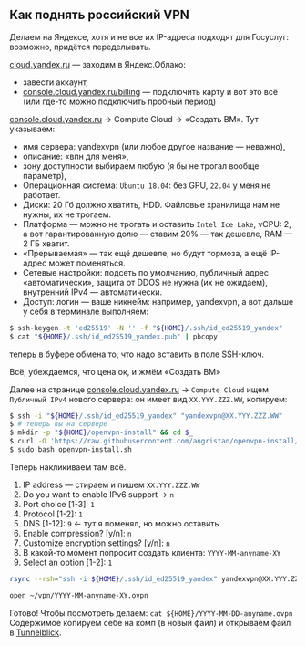 ## Как поднять российский VPN

Делаем на Яндексе, хотя и не все их IP-адреса подходят для Госуслуг: возможно, придётся переделывать.

[cloud.yandex.ru](https://cloud.yandex.ru) — заходим в Яндекс.Облако:
* завести аккаунт,
* [console.cloud.yandex.ru/billing](https://console.cloud.yandex.ru/billing) — подключить карту и вот это всё (или где-то можно подключить пробный период)


[console.cloud.yandex.ru](https://console.cloud.yandex.ru) → Compute Cloud → «Создать ВМ». Тут указываем:
* имя сервера: yandexvpn (или любое другое название — неважно),
* описание: «впн для меня»,
* зону доступности выбираем любую (я бы не трогал вообще параметр),
* Операционная система: `Ubuntu 18.04`: без GPU, `22.04` у меня не работает.
* Диски: 20 Гб должно хватить, HDD. Файловые хранилища нам не нужны, их не трогаем.
* Платформа — можно не трогать и оставить `Intel Ice Lake`, vCPU: 2,
а вот гарантированную долю — ставим 20% — так дешевле, RAM — 2 ГБ хватит.
* «Прерываемая» — так ещё дешевле, но будут тормоза, а ещё IP-адрес может поменяться.
* Сетевые настройки: подсеть по умолчанию, публичный адрес «автоматически»,
защита от DDOS не нужна (их не ожидаем), внутренний IPv4 — автоматически.
* Доступ: логин — ваше никнейм: например, yandexvpn, а вот дальше у себя в терминале выполняем:

```bash
$ ssh-keygen -t 'ed25519' -N '' -f "${HOME}/.ssh/id_ed25519_yandex"
$ cat "${HOME}/.ssh/id_ed25519_yandex.pub" | pbcopy
```
теперь в буфере обмена то, что надо вставить в поле SSH-ключ.

Всё, убеждаемся, что цена ок, и жмём «Создать ВМ»

Далее на странице [console.cloud.yandex.ru](https://console.cloud.yandex.ru) → `Compute Cloud`
ищем `Публичный IPv4` нового сервера: он имеет вид `XX.YYY.ZZZ.WW`, копируем:
```bash
$ ssh -i "${HOME}/.ssh/id_ed25519_yandex" "yandexvpn@XX.YYY.ZZZ.WW"
$ # теперь вы на сервере
$ mkdir -p "${HOME}/openvpn-install" && cd $_
$ curl -O 'https://raw.githubusercontent.com/angristan/openvpn-install/master/openvpn-install.sh'
$ sudo bash openvpn-install.sh
```

Теперь накликиваем там всё.
1. IP address — стираем и пишем `XX.YYY.ZZZ.WW`
2. Do you want to enable IPv6 support → `n`
3. Port choice [1-3]: `1`
4. Protocol [1-2]: `1`
5. DNS [1-12]: `9` ← тут я поменял, но можно оставить
6. Enable compression? [y/n]: `n`
7. Customize encryption settings? [y/n]: `n`
8. В какой-то момент попросит создать клиента: `YYYY-MM-anyname-XY`
9. Select an option [1-2]: `1`

```bash
rsync --rsh="ssh -i ${HOME}/.ssh/id_ed25519_yandex" yandexvpn@XX.YYY.ZZZ.WW:/home/yandexvpn/YYYY-MM-anyname-XY.ovpn ~/vpn/

open ~/vpn/YYYY-MM-anyname-XY.ovpn
```

Готово! Чтобы посмотреть делаем: `cat ${HOME}/YYYY-MM-DD-anyname.ovpn`
Содержимое копируем себе на комп (в новый файл) и открываем файл в [Tunnelblick](https://tunnelblick.net/downloads.html).